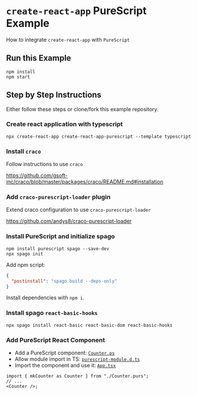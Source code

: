 # `create-react-app` PureScript Example

How to integrate `create-react-app` with `PureScript`

## Run this Example

```shell
npm install
npm start
```

## Step by Step Instructions

Either follow these steps or clone/fork this example repository.

### Create react application with typescript

```shell
npx create-react-app create-react-app-purescript --template typescript
```

### Install `craco`

Follow instructions to use `craco`

<https://github.com/gsoft-inc/craco/blob/master/packages/craco/README.md#installation>

### Add `craco-purescript-loader` plugin

Extend craco configuration to use `craco-purescript-loader`

<https://github.com/andys8/craco-purescript-loader>

### Install PureScript and initialize spago

```shell
npm install purescript spago --save-dev
npx spago init
```

Add npm script:

```json
{
  "postinstall": "spago build --deps-only"
}
```

Install dependencies with `npm i`.

### Install spago `react-basic-hooks`

```shell
npx spago install react-basic react-basic-dom react-basic-hooks
```

### Add PureScript React Component

- Add a PureScript component: [`Counter.ps`](./src/Counter.purs)
- Allow module import in TS: [`purescript-module.d.ts`](src/purescript-module.d.ts)
- Import the component and use it: [`App.tsx`](./src/App.tsx)

```tsx
import { mkCounter as Counter } from "./Counter.purs";
// ...
<Counter />;
```
